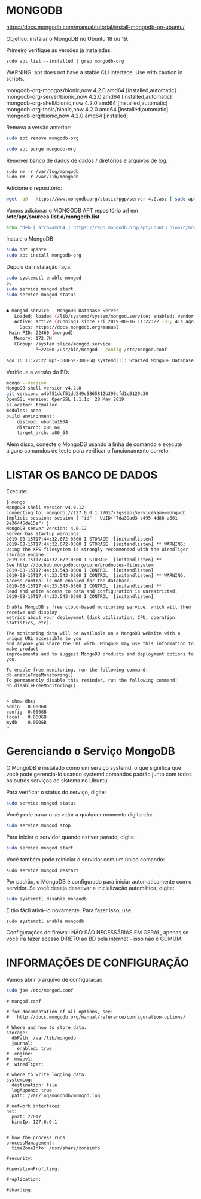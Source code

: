 # MONGODB

https://docs.mongodb.com/manual/tutorial/install-mongodb-on-ubuntu/

Objetivo: instalar o MongoDB no Ubuntu 18 ou 19.

Primeiro verifique as versões já instaladas:

```
sudo apt list --installed | grep mongodb-org
```

WARNING: apt does not have a stable CLI interface. Use with caution in scripts.

mongodb-org-mongos/bionic,now 4.2.0 amd64 [installed,automatic]
mongodb-org-server/bionic,now 4.2.0 amd64 [installed,automatic]
mongodb-org-shell/bionic,now 4.2.0 amd64 [installed,automatic]
mongodb-org-tools/bionic,now 4.2.0 amd64 [installed,automatic]
mongodb-org/bionic,now 4.2.0 amd64 [installed]

Remova a versão anterior:

```bash
sudo apt remove mongodb-org
```

```bash
sudo apt purge mongodb-org
```

Remover banco de dados de dados / diretórios e arquivos de log.

```
sudo rm -r /var/log/mongodb
sudo rm -r /var/lib/mongodb
```

Adicione o repositório:

```bash
wget -qO - https://www.mongodb.org/static/pgp/server-4.2.asc | sudo apt-key add -
```


Vamos adicionar o MONGODB APT repositório url em **/etc/apt/sources.list.d/mongodb.list**


```bash
echo "deb [ arch=amd64 ] https://repo.mongodb.org/apt/ubuntu bionic/mongodb-org/4.2 multiverse" | sudo tee /etc/apt/sources.list.d/mongodb-org-4.2.list
```

Instale o MongoDB

```bash
sudo apt update
sudo apt install mongodb-org
```

Depois da instalação faça:

```bash
sudo systemctl enable mongod
ou
sudo service mongod start
sudo service mongod status


● mongod.service - MongoDB Database Server
   Loaded: loaded (/lib/systemd/system/mongod.service; enabled; vendor preset: enabled)
   Active: active (running) since Fri 2019-08-16 11:22:22 -03; 41s ago
     Docs: https://docs.mongodb.org/manual
 Main PID: 22460 (mongod)
   Memory: 172.7M
   CGroup: /system.slice/mongod.service
           └─22460 /usr/bin/mongod --config /etc/mongod.conf

ago 16 11:22:22 mpi-300E5K-300E5Q systemd[1]: Started MongoDB Database Server.

```

Verifique a versão do BD:

```bash
mongo --version
MongoDB shell version v4.2.0
git version: a4b751dcf51dd249c5865812b390cfd1c0129c30
OpenSSL version: OpenSSL 1.1.1c  28 May 2019
allocator: tcmalloc
modules: none
build environment:
    distmod: ubuntu1804
    distarch: x86_64
    target_arch: x86_64
```


Além disso, conecte o MongoDB usando a linha de comando e execute alguns comandos de teste para verificar o funcionamento correto.


# LISTAR OS BANCO DE DADOS

Execute:

```
$ mongo
MongoDB shell version v4.0.12
connecting to: mongodb://127.0.0.1:27017/?gssapiServiceName=mongodb
Implicit session: session { "id" : UUID("7da39ad3-c495-4d86-a801-9e36445de15e") }
MongoDB server version: 4.0.12
Server has startup warnings: 
2019-08-15T17:44:32.672-0300 I STORAGE  [initandlisten] 
2019-08-15T17:44:32.672-0300 I STORAGE  [initandlisten] ** WARNING: Using the XFS filesystem is strongly recommended with the WiredTiger storage engine
2019-08-15T17:44:32.672-0300 I STORAGE  [initandlisten] **          See http://dochub.mongodb.org/core/prodnotes-filesystem
2019-08-15T17:44:33.543-0300 I CONTROL  [initandlisten] 
2019-08-15T17:44:33.543-0300 I CONTROL  [initandlisten] ** WARNING: Access control is not enabled for the database.
2019-08-15T17:44:33.543-0300 I CONTROL  [initandlisten] **          Read and write access to data and configuration is unrestricted.
2019-08-15T17:44:33.543-0300 I CONTROL  [initandlisten] 
---
Enable MongoDB's free cloud-based monitoring service, which will then receive and display
metrics about your deployment (disk utilization, CPU, operation statistics, etc).

The monitoring data will be available on a MongoDB website with a unique URL accessible to you
and anyone you share the URL with. MongoDB may use this information to make product
improvements and to suggest MongoDB products and deployment options to you.

To enable free monitoring, run the following command: db.enableFreeMonitoring()
To permanently disable this reminder, run the following command: db.disableFreeMonitoring()
---

> show dbs;
admin   0.000GB
config  0.000GB
local   0.000GB
mydb    0.000GB
> 
```

# Gerenciando o Serviço MongoDB
O MongoDB é instalado como um serviço systemd, o que significa que você pode gerenciá-lo usando systemd 
comandos padrão junto com todos os outros serviços de sistema no Ubuntu.

Para verificar o status do serviço, digite:

```bash
sudo service mongod status
```

Você pode parar o servidor a qualquer momento digitando:

```bash
sudo service mongod stop
```

Para iniciar o servidor quando estiver parado, digite:

```bash
sudo service mongod start
```

Você também pode reiniciar o servidor com um único comando:

```
sudo service mongod restart
```

Por padrão, o MongoDB é configurado para iniciar automaticamente com o servidor. Se você deseja desativar a inicialização automática, digite:

```bash
sudo systemctl disable mongodb
```

É tão fácil ativá-lo novamente. Para fazer isso, use:

```
sudo systemctl enable mongodb
```

Configurações do firewall NÃO SÃO NECESSÁRIAS EM GERAL, apenas se você irá fazer
acesso DIRETO ao BD pela internet - isso não é COMUM.


# INFORMAÇÕES DE CONFIGURAÇÃO

Vamos abrir o arquivo de configuração:

```bash
sudo joe /etc/mongod.conf
```

```
# mongod.conf

# for documentation of all options, see:
#   http://docs.mongodb.org/manual/reference/configuration-options/

# Where and how to store data.
storage:
  dbPath: /var/lib/mongodb
  journal:
    enabled: true
#  engine:
#  mmapv1:
#  wiredTiger:

# where to write logging data.
systemLog:
  destination: file
  logAppend: true
  path: /var/log/mongodb/mongod.log

# network interfaces
net:
  port: 27017
  bindIp: 127.0.0.1


# how the process runs
processManagement:
  timeZoneInfo: /usr/share/zoneinfo

#security:

#operationProfiling:

#replication:

#sharding:
```